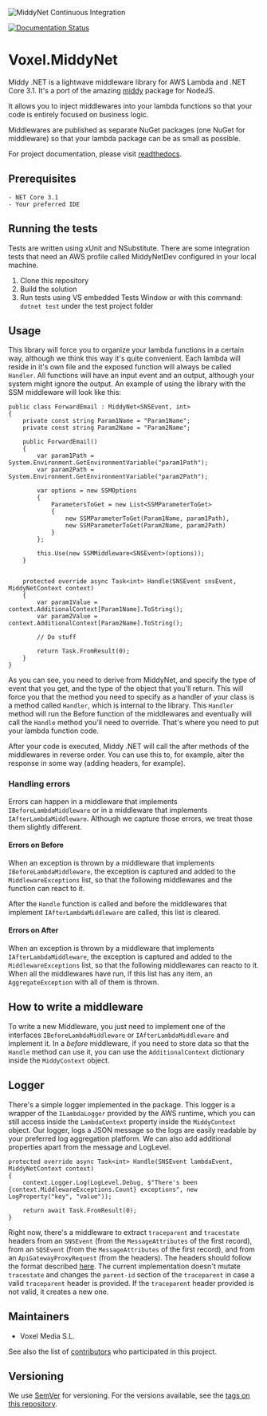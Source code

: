 ![MiddyNet Continuous Integration](https://github.com/VoxelGroup/Voxel.MiddyNet/workflows/MiddyNet%20Continuous%20Integration/badge.svg)

[![Documentation Status](https://readthedocs.org/projects/voxelmiddynet/badge/?version=latest)](https://voxelmiddynet.readthedocs.io/en/latest/?badge=latest)

# Voxel.MiddyNet

Middy .NET is a lightwave middleware library for AWS Lambda and .NET Core 3.1. It's a port of the amazing [middy](https://github.com/middyjs/middy) package for NodeJS.

It allows you to inject middlewares into your lambda functions so that your code is entirely focused on business logic. 

Middlewares are published as separate NuGet packages (one NuGet for middleware) so that your lambda package can be as small as possible.

For project documentation, please visit [readthedocs](https://voxelmiddynet.readthedocs.io).

## Prerequisites

```
- NET Core 3.1
- Your preferred IDE
```

## Running the tests

Tests are written using xUnit and NSubstitute. There are some integration tests that need an AWS profile called MiddyNetDev configured in your local machine.
1. Clone this repository
2. Build the solution
3. Run tests using VS embedded Tests Window or with this command: `dotnet test` under the test project folder

## Usage
This library will force you to organize your lambda functions in a certain way, although we think this way it's quite convenient. Each lambda will reside in it's own file and the exposed function will always be called `Handler`. All functions will have an input event and an output, although your system might ignore the output. An example of using the library with the SSM middleware will look like this:

```
public class ForwardEmail : MiddyNet<SNSEvent, int>
{
    private const string Param1Name = "Param1Name";
    private const string Param2Name = "Param2Name";

    public ForwardEmail()
    {
        var param1Path = System.Environment.GetEnvironmentVariable("param1Path");
        var param2Path = System.Environment.GetEnvironmentVariable("param2Path");

        var options = new SSMOptions
        {
            ParametersToGet = new List<SSMParameterToGet>
            {
                new SSMParameterToGet(Param1Name, param1Path),
                new SSMParameterToGet(Param2Name, param2Path)
            }
        };

        this.Use(new SSMMiddleware<SNSEvent>(options));
    }


    protected override async Task<int> Handle(SNSEvent snsEvent, MiddyNetContext context)
    {
        var param1Value = context.AdditionalContext[Param1Name].ToString();
        var param2Value = context.AdditionalContext[Param2Name].ToString();

        // Do stuff

        return Task.FromResult(0);
    }
}
```

As you can see, you need to derive from MiddyNet, and specify the type of event that you get, and the type of the object that you'll return. This will force you that the method you need to specify as a handler of your class is a method called `Handler`, which is internal to the library. This `Handler` method will run the Before function of the middlewares and eventually will call the `Handle` method you'll need to override. That's where you need to put your lambda function code.

After your code is executed, Middy .NET will call the after methods of the middlewares in reverse order. You can use this to, for example, alter the response in some way (adding headers, for example).

### Handling errors
Errors can happen in a middleware that implements `IBeforeLambdaMiddleware` or in a middleware that implements `IAfterLambdaMiddleware`. Although we capture those errors, we treat those them slightly different.

#### Errors on Before
When an exception is thrown by a middleware that implements `IBeforeLambdaMiddleware`, the exception is captured and added to the `MiddlewareExceptions` list, so that the following middlewares and the function can react to it.

After the `Handle` function is called and before the middlewares that implement `IAfterLambdaMiddleware` are called, this list is cleared.

#### Errors on After
When an exception is thrown by a middleware that implements `IAfterLambdaMiddleware`, the exception is captured and added to the `MiddlewareExceptions` list, so that the following middlewares can reacto to it. When all the middlewares have run, if this list has any item, an `AggregateException` with all of them is thrown.

## How to write a middleware
To write a new Middleware, you just need to implement one of the interfaces `IBeforeLambdaMiddleware` or `IAfterLambdaMiddleware` and implement it. In a *before* middleware, if you need to store data so that the `Handle` method can use it, you can use the `AdditionalContext` dictionary inside the `MiddyContext` object.

## Logger
There's a simple logger implemented in the package. This logger is a wrapper of the `ILambdaLogger` provided by the AWS runtime, which you can still access inside the `LambdaContext` property inside the `MiddyContext` object. Our logger, logs a JSON message so the logs are easily readable by your preferred log aggregation platform. We can also add additional properties apart from the message and LogLevel.

```
protected override async Task<int> Handle(SNSEvent lambdaEvent, MiddyNetContext context)
{
    context.Logger.Log(LogLevel.Debug, $"There's been {context.MiddlewareExceptions.Count} exceptions", new LogProperty("key", "value"));

    return await Task.FromResult(0);
}
```

Right now, there's a middleware to extract `traceparent` and `tracestate` headers from an `SNSEvent` (from the `MessageAttributes` of the first record), from an `SQSEvent` (from the `MessageAttributes` of the first record), and from an `ApiGatewayProxyRequest` (from the headers). The headers should follow the format described [here](https://www.w3.org/TR/trace-context/). The current implementation doesn't mutate `tracestate` and changes the `parent-id` section of the `traceparent` in case a valid `traceparent` header is provided. If the `traceparent` header provided is not valid, it creates a new one.

## Maintainers

* Voxel Media S.L.

See also the list of [contributors](https://github.com/VoxelGroup/Voxel.MiddyNet/contributors) who participated in this project.

## Versioning

We use [SemVer](http://semver.org/) for versioning. For the versions available, see the [tags on this repository](https://github.com/your/project/tags). 

